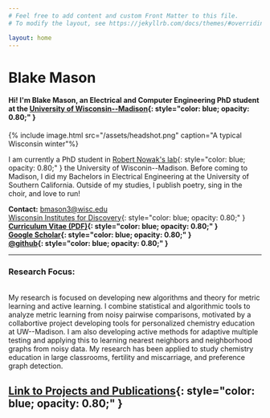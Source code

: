 ```yaml
---
# Feel free to add content and custom Front Matter to this file.
# To modify the layout, see https://jekyllrb.com/docs/themes/#overriding-theme-defaults

layout: home
---
```

# Blake Mason
#### Hi! I'm Blake Mason, an Electrical and Computer Engineering PhD student at the [University of Wisconsin--Madison](https://wisc.edu){: style="color: blue; opacity: 0.80;" }

{% include image.html src="/assets/headshot.png"
                      caption="A typical Wisconsin winter"%}

I am currently a PhD student in [Robert Nowak's lab](https://nowak.ece.wisc.edu/){: style="color: blue; opacity: 0.80;" } the University of Wisconin--Madison. Before coming to Madison, I did my Bachelors in Electrical Engineering at the University of Southern California. Outside of my studies, I publish poetry, sing in the choir, and love to run! <br/>

**Contact:** bmason3@wisc.edu <br/>
[Wisconsin Institutes for Discovery](https://wid.wisc.edu/people/blake-mason/){: style="color: blue; opacity: 0.80;" }<br/>
**[Curriculum Vitae (PDF)](/assets/mason_cv.pdf){: style="color: blue; opacity: 0.80;" }** <br/>
**[Google Scholar](https://scholar.google.com/citations?user=gLO_20kAAAAJ&hl=en&oi=ao){: style="color: blue; opacity: 0.80;" }**<br/>
**[@github](https://github.com/blakemas){: style="color: blue; opacity: 0.80;" }**

---

### Research Focus:

 <br/>
My research is focused on developing new algorithms and theory for metric learning and active learning. 
I combine statistical and algorithmic tools to analyze metric learning
from noisy pairwise comparisons, motivated by a collabortive project developing tools for personalized chemistry education at UW--Madison. 
I am also developing active methods for adaptive multiple testing and applying this to learning nearest neighbors and neighborhood graphs from noisy data. 
My research has been applied to study chemistry education in large classrooms, fertility and miscarriage, and preference graph detection. <br/>

## [Link to Projects and Publications](/publications){: style="color: blue; opacity: 0.80;" }<br/>



